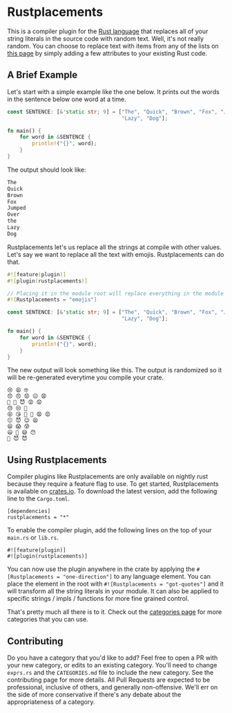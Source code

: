 # Rustplacements

This is a compiler plugin for the [Rust language](https://www.rust-lang.org/en-US/) that replaces all of your string literals 
in the source code with random text. Well, it's not really random. You can choose to replace text with items from any of the 
lists on [this page](https://github.com/Peternator7/rustplacements/blob/master/CATEGORIES.md) by simply adding a few 
attributes to your existing Rust code.

## A Brief Example

Let's start with a simple example like the one below. It prints out the words in the sentence below one word at a time.

```rust
const SENTENCE: [&'static str; 9] = ["The", "Quick", "Brown", "Fox", "Jumped", "Over", "the",
                                     "Lazy", "Dog"];

fn main() {
    for word in &SENTENCE {
        println!("{}", word);
    }
}
```

The output should look like:

```txt
The
Quick
Brown
Fox
Jumped
Over
the
Lazy
Dog
```

Rustplacements let's us replace all the strings at compile with other values. Let's say we want to replace all the text with
emojis. Rustplacements can do that.

```rust
#![feature(plugin)]
#![plugin(rustplacements)]

// Placing it in the module root will replace everything in the module
#![Rustplacements = "emojis"]

const SENTENCE: [&'static str; 9] = ["The", "Quick", "Brown", "Fox", "Jumped", "Over", "the",
                                     "Lazy", "Dog"];

fn main() {
    for word in &SENTENCE {
        println!("{}", word);
    }
}
```

The new output will look something like this. The output is randomized so it will be re-generated everytime you compile 
your crate.

```text
😢 😫 🤓
😞 😠 😟 😖 😧
😬 😬 😈 😡 😟
😓 😒 😬
😝 😘 🤧 😬 😧 😡
😗 😈 😉 😫
😄 😱 😰
😃 🤡 😅 😯
🤒 😈 😈
```

## Using Rustplacements

Compiler plugins like Rustplacements are only available on nightly rust because they require a feature flag to use. To get started,
Rustplacements is available on [crates.io](https://crates.io/crates/rustplacements). To download the latest version, add the 
following line to the `Cargo.toml`.

```
[dependencies]
rustplacements = "*"
```

To enable the compiler plugin, add the following lines on the top of your `main.rs` or `lib.rs`. 

```
#![feature(plugin)]
#![plugin(rustplacements)]
```

You can now use the plugin anywhere in the crate by applying the `#[Rustplacements = "one-direction"]` to any language element.
You can place the element in the root with `#![Rustplacements = "got-quotes"]` and it will transform all the string literals
in your module. It can also be applied to specific strings / impls / functions for more fine grained control.

That's pretty much all there is to it. Check out the [categories page](https://github.com/Peternator7/rustplacements/blob/master/CATEGORIES.md) for more categories that you can use.

## Contributing

Do you have a category that you'd like to add? Feel free to open a PR with your new category, or edits to an existing category.
You'll need to change `exprs.rs` and the `CATEGORIES.md` file to include the new category. See the contributing page for 
more details. All Pull Requests are expected to be professional, inclusive of others, and generally non-offensive. We'll err
on the side of more conservative if there's any debate about the appropriateness of a category.
